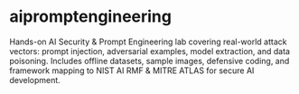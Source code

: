 # aipromptengineering
Hands-on AI Security &amp; Prompt Engineering lab covering real-world attack vectors: prompt injection, adversarial examples, model extraction, and data poisoning. Includes offline datasets, sample images, defensive coding, and framework mapping to NIST AI RMF &amp; MITRE ATLAS for secure AI development.
